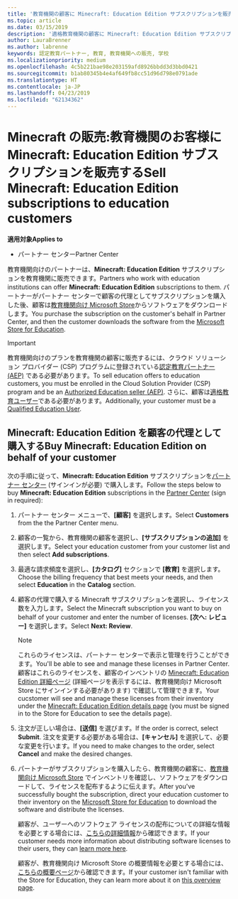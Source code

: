 ```yaml
---
title: '教育機関の顧客に Minecraft: Education Edition サブスクリプションを販売する'
ms.topic: article
ms.date: 03/15/2019
description: '適格教育機関の顧客に Minecraft: Education Edition サブスクリプションを販売します。'
author: LauraBrenner
ms.author: labrenne
keywords: 認定教育パートナー, 教育, 教育機関への販売, 学校
ms.localizationpriority: medium
ms.openlocfilehash: 4c5b221bae98e203159afd8926bbdd3d3bbd0421
ms.sourcegitcommit: b1ab80345b4e4af649fb8cc51d96d798e0791ade
ms.translationtype: HT
ms.contentlocale: ja-JP
ms.lasthandoff: 04/23/2019
ms.locfileid: "62134362"
---
```

# <a name="sell-minecraft-education-edition-subscriptions-to-education-customers"></a><span data-ttu-id="bdae8-104">Minecraft の販売:教育機関のお客様に Minecraft: Education Edition サブスクリプションを販売する</span><span class="sxs-lookup"><span data-stu-id="bdae8-104">Sell Minecraft: Education Edition subscriptions to education customers</span></span>

<span data-ttu-id="bdae8-105">**適用対象**</span><span class="sxs-lookup"><span data-stu-id="bdae8-105">**Applies to**</span></span>

-  <span data-ttu-id="bdae8-106">パートナー センター</span><span class="sxs-lookup"><span data-stu-id="bdae8-106">Partner Center</span></span>

<span data-ttu-id="bdae8-107">教育機関向けのパートナーは、**Minecraft: Education Edition** サブスクリプションを教育機関に販売できます。</span><span class="sxs-lookup"><span data-stu-id="bdae8-107">Partners who work with education institutions can offer **Minecraft: Education Edition** subscriptions to them.</span></span> <span data-ttu-id="bdae8-108">パートナーがパートナー センターで顧客の代理としてサブスクリプションを購入した後、顧客は[教育機関向け Microsoft Store](https://educationstore.microsoft.com)からソフトウェアをダウンロードします。</span><span class="sxs-lookup"><span data-stu-id="bdae8-108">You purchase the subscription on the customer's behalf in Partner Center, and then the customer downloads the software from the [Microsoft Store for Education](https://educationstore.microsoft.com).</span></span> 

>[!IMPORTANT]
><span data-ttu-id="bdae8-109">教育機関向けのプランを教育機関の顧客に販売するには、クラウド ソリューション プロバイダー (CSP) プログラムに登録されている[認定教育パートナー (AEP)](https://www.mepn.com) である必要があります。</span><span class="sxs-lookup"><span data-stu-id="bdae8-109">To sell education offers to education customers, you must be enrolled in the Cloud Solution Provider (CSP) program and be an [Authorized Education seller (AEP)](https://www.mepn.com).</span></span> <span data-ttu-id="bdae8-110">さらに、顧客は[適格教育ユーザー](https://www.microsoftvolumelicensing.com/DocumentSearch.aspx?Mode=3&DocumentTypeId=7)である必要があります。</span><span class="sxs-lookup"><span data-stu-id="bdae8-110">Additionally, your customer must be a [Qualified Education User](https://www.microsoftvolumelicensing.com/DocumentSearch.aspx?Mode=3&DocumentTypeId=7).</span></span>  

 
## <a name="buy-minecraft-education-edition-on-behalf-of-your-customer"></a><span data-ttu-id="bdae8-111">**Minecraft: Education Edition** を顧客の代理として購入する</span><span class="sxs-lookup"><span data-stu-id="bdae8-111">Buy **Minecraft: Education Edition** on behalf of your customer</span></span>

<span data-ttu-id="bdae8-112">次の手順に従って、**Minecraft: Education Edition** サブスクリプションを[パートナー センター](https://partnercenter.microsoft.com/pcv/dashboard/overview
) (サインインが必要) で購入します。</span><span class="sxs-lookup"><span data-stu-id="bdae8-112">Follow the steps below to buy **Minecraft: Education Edition** subscriptions in the [Partner Center](https://partnercenter.microsoft.com/pcv/dashboard/overview
) (sign in required):</span></span>

  1.  <span data-ttu-id="bdae8-113">パートナー センター メニューで、**[顧客]** を選択します。</span><span class="sxs-lookup"><span data-stu-id="bdae8-113">Select **Customers** from the the Partner Center menu.</span></span>
  
  2.  <span data-ttu-id="bdae8-114">顧客の一覧から、教育機関の顧客を選択し、**[サブスクリプションの追加]** を選択します。</span><span class="sxs-lookup"><span data-stu-id="bdae8-114">Select your education customer from your customer list and then select **Add subscriptions**.</span></span>
  
  3.  <span data-ttu-id="bdae8-115">最適な請求頻度を選択し、**[カタログ]** セクションで **[教育]** を選択します。</span><span class="sxs-lookup"><span data-stu-id="bdae8-115">Choose the billing frequency that best meets your needs, and then select **Education** in the **Catalog** section.</span></span>

  4.  <span data-ttu-id="bdae8-116">顧客の代理で購入する Minecraft サブスクリプションを選択し、ライセンス数を入力します。</span><span class="sxs-lookup"><span data-stu-id="bdae8-116">Select the Minecraft subscription you want to buy on behalf of your customer and enter the number of licenses.</span></span> <span data-ttu-id="bdae8-117">**[次へ: レビュー]** を選択します。</span><span class="sxs-lookup"><span data-stu-id="bdae8-117">Select **Next: Review**.</span></span>

      >[!NOTE]
      ><span data-ttu-id="bdae8-118">これらのライセンスは、パートナー センターで表示と管理を行うことができます。</span><span class="sxs-lookup"><span data-stu-id="bdae8-118">You'll be able to see and manage these licenses in Partner Center.</span></span> <span data-ttu-id="bdae8-119">顧客はこれらのライセンスを、顧客のインベントリの [Minecraft: Education Edition 詳細ページ](https://educationstore.microsoft.com/en-us/store/details/minecraft-education-edition/9nblggh4r2r6) (詳細ページを表示するには、教育機関向け Microsoft Store にサインインする必要があります) で確認して管理できます。</span><span class="sxs-lookup"><span data-stu-id="bdae8-119">Your cucstomer will see and manage these licenses from their inventory under the [Minecraft: Education Edition details page](https://educationstore.microsoft.com/en-us/store/details/minecraft-education-edition/9nblggh4r2r6) (you must be signed in to the Store for Education to see the details page).</span></span> 

  5.  <span data-ttu-id="bdae8-120">注文が正しい場合は、**[送信]** を選びます。</span><span class="sxs-lookup"><span data-stu-id="bdae8-120">If the order is correct, select **Submit**.</span></span> <span data-ttu-id="bdae8-121">注文を変更する必要がある場合は、**[キャンセル]** を選択して、必要な変更を行います。</span><span class="sxs-lookup"><span data-stu-id="bdae8-121">If you need to make changes to the order, select **Cancel** and make the desired changes.</span></span>   

  6.  <span data-ttu-id="bdae8-122">パートナーがサブスクリプションを購入したら、教育機関の顧客に、[教育機関向け Microsoft Store](https://educationstore.microsoft.com) でインベントリを確認し、ソフトウェアをダウンロードして、ライセンスを配布するように伝えます。</span><span class="sxs-lookup"><span data-stu-id="bdae8-122">After you've successfully bought the subscription, direct your education customer to their inventory on the [Microsoft Store for Education](https://educationstore.microsoft.com) to download the software and distribute the licenses.</span></span>

      <span data-ttu-id="bdae8-123">顧客が、ユーザーへのソフトウェア ライセンスの配布についての詳細な情報を必要とする場合には、[こちらの詳細情報](https://docs.microsoft.com/education/windows/school-get-minecraft#distribute-minecraft)から確認できます。</span><span class="sxs-lookup"><span data-stu-id="bdae8-123">If your customer needs more information about distributing software licenses to their users, they can [learn more here](https://docs.microsoft.com/education/windows/school-get-minecraft#distribute-minecraft).</span></span>  
  
      <span data-ttu-id="bdae8-124">顧客が、教育機関向け Microsoft Store の概要情報を必要とする場合には、[こちらの概要ページ](https://docs.microsoft.com/microsoft-store/windows-store-for-business-overview)から確認できます。</span><span class="sxs-lookup"><span data-stu-id="bdae8-124">If your customer isn't familiar with the Store for Education, they can learn more about it on [this overview page](https://docs.microsoft.com/microsoft-store/windows-store-for-business-overview).</span></span>  

      


